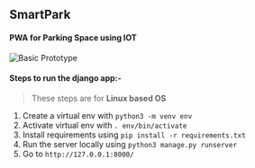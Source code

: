 ## SmartPark

#### PWA for Parking Space using IOT


![Basic Prototype](prototype.svg)

#### Steps to run the django app:-

> These steps are for **Linux based OS**

1. Create a virtual env with `python3 -m venv env`
2. Activate virtual env with `. env/bin/activate`
3. Install requirements using `pip install -r requirements.txt`
4. Run the server locally using `python3 manage.py runserver`
5. Go to `http://127.0.0.1:8000/`
